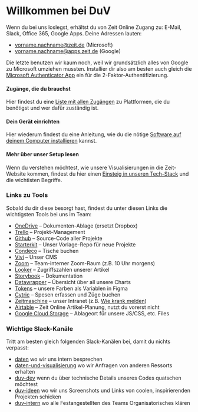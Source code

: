 # Willkommen bei DuV

Wenn du bei uns loslegst, erhältst du von Zeit Online Zugang zu: E-Mail, Slack, Office 365, Google Apps. Deine Adressen lauten:

- vorname.nachname@zeit.de (Microsoft)
- vorname.nachname@apps.zeit.de (Google)

Die letzte benutzen wir kaum noch, weil wir grundsätzlich alles von Google zu Microsoft umziehen mussten. Installier dir also am besten auch gleich die [Microsoft Authenticator App](https://www.microsoft.com/de-de/security/mobile-authenticator-app) ein für die 2-Faktor-Authentifizierung.

#### Zugänge, die du brauchst

Hier findest du eine [Liste mit allen Zugängen](https://infographics.zeit.de/storybook/?path=/docs/docs-zug%C3%A4nge--docs) zu Plattformen, die du benötigst und wer dafür zuständig ist.

#### Dein Gerät einrichten

Hier wiederum findest du eine Anleitung, wie du die nötige [Software auf deinem Computer installieren](https://infographics.zeit.de/storybook/?path=/docs/docs-software--docs) kannst.

#### Mehr über unser Setup lesen

Wenn du verstehen möchtest, wie unsere Visualisierungen in die Zeit-Website kommen, findest du hier einen [Einsteig in unseren Tech-Stack](https://infographics.zeit.de/storybook/?path=/docs/begr%C3%BCssung-tech-stack--docs) und die wichtisten Begriffe.

### Links zu Tools

Sobald du dir diese besorgt hast, findest du unter diesen Links die wichtigsten Tools bei uns im Team:

- [OneDrive](https://zeitverlagsgruppe.sharepoint.com/sites/GrafikOnlinePrint/Freigegebene%20Dokumente/Forms/AllItems.aspx) – Dokumenten-Ablage (ersetzt Dropbox)
- [Trello](https://trello.com/b/HIcJ3wYU/daten-und-visualisierung) – Projekt-Management
- [Github](https://github.com/ZeitOnline?q=zg&type=all&language=&sort=) – Source-Code aller Projekte
- [Starterkit](https://github.com/ZeitOnline/zg-starterkit) – Unser Vorlage-Repo für neue Projekte
- [Condeco](https://zeit.condecosoftware.com/) – Tische buchen
- [Vivi](https://vivi.zeit.de/) – Unser CMS
- [Zoom](https://zoom.us/j/99282791925?pwd=V3hldXpjOWc5anhaZlRDWStOU0ovZz09) – Team-interner Zoom-Raum (z.B. 10 Uhr morgens)
- [Looker](https://zeitverlag.cloud.looker.com/dashboards/434) – Zugriffszahlen unserer Artikel
- [Storybook](https://interactive.zeit.de/g/storybook/) – Dokumentation
- [Datawrapper](https://app.datawrapper.de/archive/team/zeit) – Übersicht über all unsere Charts
- [Tokens](https://www.figma.com/file/0irmKru0Pdg2iLMJjjcPLL/DuV-Tokens-%26-Colors?type=design&node-id=1344-1048&mode=design) – unsere Farben als Variablen in Figma
- [Cytric](https://vegas.mega.cytric.net/env-a/expense-gt/de_DE/) – Spesen erfassen und Züge buchen
- [Zeitmaschine](https://zeitverlagsgruppe.sharepoint.com/) – unser Intranet (z.B. [Wie krank melden](https://zeitverlagsgruppe.sharepoint.com/sites/intranet-meinjob/SitePages/Krankmeldung.aspx))
- [Airtable](https://airtable.com/app3fCaAuNLw4lF2o/tbl0G87FIwseK046S/viwyDlpErhvSjEko4?blocks=hide) – Zeit Online Artikel-Planung, nutzt du vorerst nicht
- [Google Cloud Storage](https://console.cloud.google.com/storage/browser/assets-interactive;tab=objects?prefix=&forceOnObjectsSortingFiltering=false) – Ablageort für unsere JS/CSS, etc. Files

### Wichtige Slack-Kanäle

Tritt am besten gleich folgenden Slack-Kanälen bei, damit du nichts verpasst:

- [daten](https://zeitonline.slack.com/archives/G9ZPHKJJD) wo wir uns intern besprechen
- [daten-und-visualisierung](https://zeitonline.slack.com/archives/C0G87HBRQ) wo wir Anfragen von anderen Ressorts erhalten
- [duv-dev](https://zeitonline.slack.com/archives/C03R15Q3YKY) wenn du über technische Details unseres Codes quatschen möchtest
- [duv-ideen](https://zeitonline.slack.com/archives/G0GJFGM2L) wo wir uns Screenshots und Links von coolen, inspirierenden Projekten schicken
- [duv-intern](https://zeitonline.slack.com/archives/GHH5XB2BE) wo alle Festangestellten des Teams Organisatorisches klären
